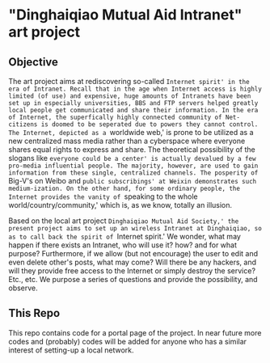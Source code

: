 # "Dinghaiqiao Mutual Aid Intranet" art project

## Objective

The art project aims at rediscovering so-called `Internet spirit' in the era of Intranet. Recall that in the age when Internet access is highly limited (of use) and expensive, huge amounts of Intranets have been set up in especially universities, BBS and FTP servers helped greatly local people get communicated and share their information. In the era of Internet, the superfically highly connected community of Net-citizens is doomed to be seperated due to powers they cannot control. The Internet, depicted as a `worldwide web,' is prone to be utilized as a new centralized mass media rather than a cyberspace where everyone shares equal rights to express and share. The theoretical possibility of the slogans like `everyone could be a center' is actually devalued by a few pro-media influential people. The majority, however, are used to gain information from these single, centralized channels. The posperity of `Big-V's on Weibo and `public subscribings' at Weixin demonstrates such medium-ization. On the other hand, for some ordinary people, the Internet provides the vanity of `speaking to the whole world/country/community,' which is, as we know, totally an illusion.

Based on the local art project `Dinghaiqiao Mutual Aid Society,' the present project aims to set up an wireless Intranet at Dinghaiqiao, so as to call back the spirit of `Internet spirit.' We wonder, what may happen if there exists an Intranet, who will use it? how? and for what purpose? Furthermore, if we allow (but not encourage) the user to edit and even delete other's posts, what may come? Will there be any hackers, and will they provide free access to the Internet or simply destroy the service? Etc., etc. We purpose a series of questions and provide the possibility, and observe.

## This Repo
This repo contains code for a portal page of the project. In near future more codes and (probably) codes will be added for anyone who has a similar interest of setting-up a local network.

